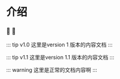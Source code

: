 # 介绍


<Version/>

### :tada: :100:

::: tip v1.0
    这里是version 1 版本的内容文档
:::

::: tip  v1.1
    这里是version 1.1 版本的内容文档
:::

::: warning 
    这里是正常的文档内容啊
:::


